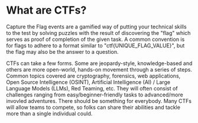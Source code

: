 # What are CTFs? 

Capture the Flag events are a gamified way of putting your technical skills to the test by solving puzzles with the result of discovering the "flag" which serves as proof of completion of the given task. A common convention is for flags to adhere to a format similar to "ctf{UNIQUE_FLAG_VALUE}", but the flag may also be the answer to a question.

CTFs can take a few forms. Some are jeopardy-style, knowledge-based and others are more open-world, hands-on movement through a series of steps. Common topics covered are cryptography, forensics, web applications, Open Source Intelligence (OSINT), Artificial Intelligence (AI) / Large Language Models (LLMs), Red Teaming, etc. They will often consist of challenges ranging from easy/beginner-friendly tasks to advanced/more invovled adventures. There should be something for everybody. Many CTFs will allow teams to compete, so folks can share their abilities and tackle more than a single individual could.
